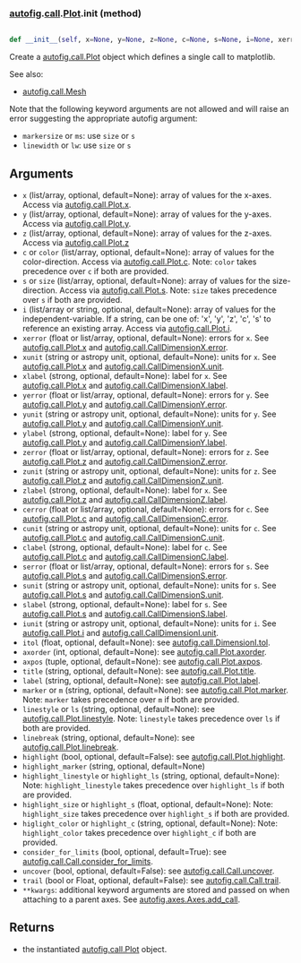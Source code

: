 ### [autofig](autofig.md).[call](autofig.call.md).[Plot](autofig.call.Plot.md).__init__ (method)


```py

def __init__(self, x=None, y=None, z=None, c=None, s=None, i=None, xerror=None, xunit=None, xlabel=None, yerror=None, yunit=None, ylabel=None, zerror=None, zunit=None, zlabel=None, cunit=None, clabel=None, cmap=None, sunit=None, slabel=None, smap=None, smode=None, iunit=None, itol=None, axorder=None, axpos=None, title=None, label=None, marker=None, linestyle=None, linebreak=None, highlight=True, uncover=False, trail=False, consider_for_limits=True, **kwargs)

```



Create a [autofig.call.Plot](autofig.call.Plot.md) object which defines a single call to
matplotlib.

See also:

* [autofig.call.Mesh](autofig.call.Mesh.md)

Note that the following keyword arguments are not allowed and will raise
an error suggesting the appropriate autofig argument:

* `markersize` or `ms`: use `size` or `s`
* `linewidth` or `lw`: use `size` or `s`


Arguments
-------------
* `x` (list/array, optional, default=None): array of values for the x-axes.
    Access via [autofig.call.Plot.x](autofig.call.Plot.x.md).
* `y` (list/array, optional, default=None): array of values for the y-axes.
    Access via [autofig.call.Plot.y](autofig.call.Plot.y.md).
* `z` (list/array, optional, default=None): array of values for the z-axes.
    Access via [autofig.call.Plot.z](autofig.call.Plot.z.md)
* `c` or `color` (list/array, optional, default=None): array of values for the
    color-direction.  Access via [autofig.call.Plot.c](autofig.call.Plot.c.md).  Note: `color`
    takes precedence over `c` if both are provided.
* `s` or `size` (list/array, optional, default=None): array of values for the
    size-direction.  Access via [autofig.call.Plot.s](autofig.call.Plot.s.md).  Note: `size` takes
    precedence over `s` if both are provided.
* `i` (list/array or string, optional, default=None): array of values for
    the independent-variable.  If a string, can be one of: 'x', 'y', 'z',
    'c', 's' to reference an existing array.  Access via
    [autofig.call.Plot.i](autofig.call.Plot.i.md).
* `xerror` (float or list/array, optional, default=None): errors for `x`.
    See [autofig.call.Plot.x](autofig.call.Plot.x.md) and [autofig.call.CallDimensionX.error](autofig.call.CallDimensionX.error.md).
* `xunit` (string or astropy unit, optional, default=None): units for `x`.
    See [autofig.call.Plot.x](autofig.call.Plot.x.md) and [autofig.call.CallDimensionX.unit](autofig.call.CallDimensionX.unit.md).
* `xlabel` (strong, optional, default=None): label for `x`.
    See [autofig.call.Plot.x](autofig.call.Plot.x.md) and [autofig.call.CallDimensionX.label](autofig.call.CallDimensionX.label.md).
* `yerror` (float or list/array, optional, default=None): errors for `y`.
    See [autofig.call.Plot.y](autofig.call.Plot.y.md) and [autofig.call.CallDimensionY.error](autofig.call.CallDimensionY.error.md).
* `yunit` (string or astropy unit, optional, default=None): units for `y`.
    See [autofig.call.Plot.y](autofig.call.Plot.y.md) and [autofig.call.CallDimensionY.unit](autofig.call.CallDimensionY.unit.md).
* `ylabel` (strong, optional, default=None): label for `y`.
    See [autofig.call.Plot.y](autofig.call.Plot.y.md) and [autofig.call.CallDimensionY.label](autofig.call.CallDimensionY.label.md).
* `zerror` (float or list/array, optional, default=None): errors for `z`.
    See [autofig.call.Plot.z](autofig.call.Plot.z.md) and [autofig.call.CallDimensionZ.error](autofig.call.CallDimensionZ.error.md).
* `zunit` (string or astropy unit, optional, default=None): units for `z`.
    See [autofig.call.Plot.z](autofig.call.Plot.z.md) and [autofig.call.CallDimensionZ.unit](autofig.call.CallDimensionZ.unit.md).
* `zlabel` (strong, optional, default=None): label for `x`.
    See [autofig.call.Plot.z](autofig.call.Plot.z.md) and [autofig.call.CallDimensionZ.label](autofig.call.CallDimensionZ.label.md).
* `cerror` (float or list/array, optional, default=None): errors for `c`.
    See [autofig.call.Plot.c](autofig.call.Plot.c.md) and [autofig.call.CallDimensionC.error](autofig.call.CallDimensionC.error.md).
* `cunit` (string or astropy unit, optional, default=None): units for `c`.
    See [autofig.call.Plot.c](autofig.call.Plot.c.md) and [autofig.call.CallDimensionC.unit](autofig.call.CallDimensionC.unit.md).
* `clabel` (strong, optional, default=None): label for `c`.
    See [autofig.call.Plot.c](autofig.call.Plot.c.md) and [autofig.call.CallDimensionC.label](autofig.call.CallDimensionC.label.md).
* `serror` (float or list/array, optional, default=None): errors for `s`.
    See [autofig.call.Plot.s](autofig.call.Plot.s.md) and [autofig.call.CallDimensionS.error](autofig.call.CallDimensionS.error.md).
* `sunit` (string or astropy unit, optional, default=None): units for `s`.
    See [autofig.call.Plot.s](autofig.call.Plot.s.md) and [autofig.call.CallDimensionS.unit](autofig.call.CallDimensionS.unit.md).
* `slabel` (strong, optional, default=None): label for `s`.
    See [autofig.call.Plot.s](autofig.call.Plot.s.md) and [autofig.call.CallDimensionS.label](autofig.call.CallDimensionS.label.md).
* `iunit` (string or astropy unit, optional, default=None): units for `i`.
    See [autofig.call.Plot.i](autofig.call.Plot.i.md) and [autofig.call.CallDimensionI.unit](autofig.call.CallDimensionI.unit.md).
* `itol` (float, optional, default=None): see [autofig.call.DimensionI.tol](autofig.call.DimensionI.tol.md).
* `axorder` (int, optional, default=None): see [autofig.call.Plot.axorder](autofig.call.Plot.axorder.md).
* `axpos` (tuple, optional, default=None): see [autofig.call.Plot.axpos](autofig.call.Plot.axpos.md).
* `title` (string, optional, default=None): see [autofig.call.Plot.title](autofig.call.Plot.title.md).
* `label` (string, optional, default=None): see [autofig.call.Plot.label](autofig.call.Plot.label.md).
* `marker` or `m` (string, optional, default=None): see [autofig.call.Plot.marker](autofig.call.Plot.marker.md).
    Note: `marker` takes precedence over `m` if both are provided.
* `linestyle` or `ls` (string, optional, default=None): see
    [autofig.call.Plot.linestyle](autofig.call.Plot.linestyle.md). Note: `linestyle` takes precedence
    over `ls` if both are provided.
* `linebreak` (string, optional, default=None): see [autofig.call.Plot.linebreak](autofig.call.Plot.linebreak.md).
* `highlight` (bool, optional, default=False): see [autofig.call.Plot.highlight](autofig.call.Plot.highlight.md).
* `highlight_marker` (string, optional, default=None)
* `highlight_linestyle` or `highlight_ls` (string, optional, default=None):
    Note: `highlight_linestyle` takes precedence over `highlight_ls` if
    both are provided.
* `highlight_size` or `highlight_s` (float, optional, default=None):
    Note: `highlight_size` takes precedence over `highlight_s` if both
    are provided.
* `higlight_color` or `highlight_c` (string, optional, default=None):
    Note: `highlight_color` takes precedence over `highlight_c` if both
    are provided.
* `consider_for_limits` (bool, optional, default=True): see
    [autofig.call.Call.consider_for_limits](autofig.call.Call.consider_for_limits.md).
* `uncover` (bool, optional, default=False): see [autofig.call.Call.uncover](autofig.call.Call.uncover.md).
* `trail` (bool or Float, optional, default=False): see
    [autofig.call.Call.trail](autofig.call.Call.trail.md).
* `**kwargs`: additional keyword arguments are stored and passed on when
    attaching to a parent axes.  See [autofig.axes.Axes.add_call](autofig.axes.Axes.add_call.md).

Returns
---------
* the instantiated [autofig.call.Plot](autofig.call.Plot.md) object.

